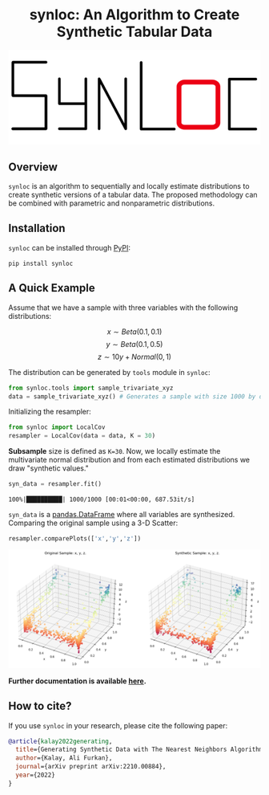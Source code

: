 <div align="center">

# synloc: An Algorithm to Create Synthetic Tabular Data

<img src="https://raw.githubusercontent.com/alfurka/synloc/main/assets/logo_white_bc.png" alt = 'synloc'>

</div>

## Overview

`synloc` is an algorithm to sequentially and locally estimate distributions to create synthetic versions of a tabular data. The proposed methodology can be combined with parametric and nonparametric distributions. 

## Installation

`synloc` can be installed through [PyPI](https://pypi.org/):

```
pip install synloc
```

## A Quick Example

Assume that we have a sample with three variables with the following distributions:

$$x \sim Beta(0.1,\,0.1)$$
$$y \sim Beta(0.1,\, 0.5)$$
$$z \sim 10 y + Normal(0,\,1)$$

The distribution can be generated by `tools` module in `synloc`:


```python
from synloc.tools import sample_trivariate_xyz
data = sample_trivariate_xyz() # Generates a sample with size 1000 by default. 
```

Initializing the resampler:


```python
from synloc import LocalCov
resampler = LocalCov(data = data, K = 30)
```

**Subsample** size is defined as `K=30`. Now, we locally estimate the multivariate normal distribution and from each estimated distributions we draw "synthetic values."


```python
syn_data = resampler.fit() 
```

    100%|██████████| 1000/1000 [00:01<00:00, 687.53it/s]
    

`syn_data` is a [pandas.DataFrame](https://pandas.pydata.org/docs/reference/api/pandas.DataFrame.html) where all variables are synthesized. Comparing the original sample using a 3-D Scatter:


```python
resampler.comparePlots(['x','y','z'])
```    
![](https://raw.githubusercontent.com/alfurka/synloc/main/assets/README_7_0.png)


**Further documentation is available [here](https://alfurka.github.io/synloc/).**

## How to cite?

If you use `synloc` in your research, please cite the following paper:

```bibtex
@article{kalay2022generating,
  title={Generating Synthetic Data with The Nearest Neighbors Algorithm},
  author={Kalay, Ali Furkan},
  journal={arXiv preprint arXiv:2210.00884},
  year={2022}
}
```
